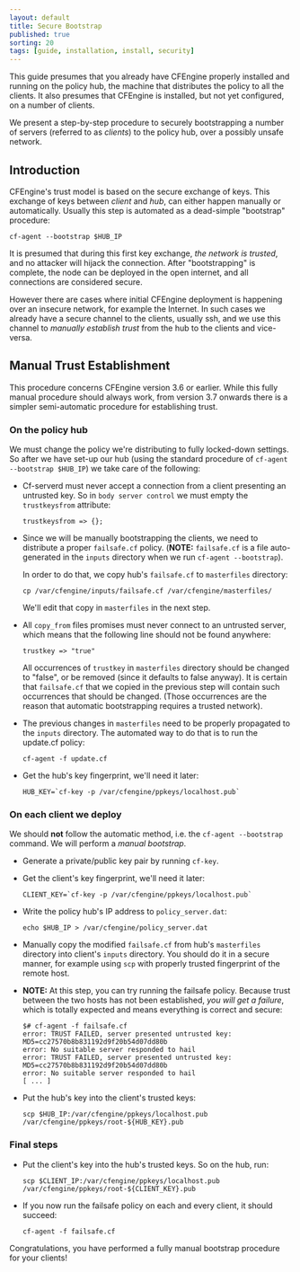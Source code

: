 ```yaml
---
layout: default
title: Secure Bootstrap
published: true
sorting: 20
tags: [guide, installation, install, security]
---
```



This guide presumes that you already have CFEngine properly installed
and running on the policy hub, the machine that distributes the policy
to all the clients. It also presumes that CFEngine is installed, but not
yet configured, on a number of clients.

We present a step-by-step procedure to securely bootstrapping a
number of servers (referred to as *clients*) to the policy hub, over a
possibly unsafe network.


## Introduction ##

CFEngine's trust model is based on the secure exchange of keys. This
exchange of keys between *client* and *hub*, can either happen manually
or automatically. Usually this step is automated as a dead-simple
"bootstrap" procedure:

```cf-agent --bootstrap $HUB_IP```

It is presumed that during this first key exchange, *the network is
trusted*, and no attacker will hijack the connection. After
"bootstrapping" is complete, the node can be deployed in the open
internet, and all connections are considered secure.

However there are cases where initial CFEngine deployment is happening
over an insecure network, for example the Internet. In such cases we
already have a secure channel to the clients, usually ssh, and we use
this channel to *manually establish trust* from the hub to the clients
and vice-versa.

## Manual Trust Establishment ##

This procedure concerns CFEngine version 3.6 or earlier. While this
fully manual procedure should always work, from version 3.7 onwards
there is a simpler semi-automatic procedure for establishing trust.

### On the policy hub ###

We must change the policy we're distributing to fully locked-down
settings. So after we have set-up our hub (using the standard procedure
of ```cf-agent --bootstrap $HUB_IP```) we take care of the following:

* Cf-serverd must never accept a connection from a client presenting an
  untrusted key.  So in `body server control` we must empty the
  `trustkeysfrom` attribute:

  ```trustkeysfrom => {};```

* Since we will be manually bootstrapping the clients, we need to
  distribute a proper `failsafe.cf` policy. (**NOTE:**
  `failsafe.cf` is a file auto-generated in the ```inputs``` directory when
  we run ```cf-agent --bootstrap```).

  In order to do that, we copy hub's `failsafe.cf` to `masterfiles`
  directory:

  ```
  cp /var/cfengine/inputs/failsafe.cf /var/cfengine/masterfiles/
  ```

  We'll edit that copy in `masterfiles` in the next step.

* All `copy_from` files promises must never connect to an untrusted
  server, which means that the following line should not be found
  anywhere:

  ```trustkey => "true"```

  All occurrences of `trustkey` in `masterfiles` directory should be
  changed to "false", or be removed (since it defaults to false
  anyway). It is certain that `failsafe.cf` that we copied in
  the previous step will contain such occurrences that should be
  changed. (Those occurrences are the reason that automatic bootstrapping
  requires a trusted network).

* The previous changes in `masterfiles` need to be properly propagated
  to the ```inputs``` directory. The automated way to do that is to run the
  update.cf policy:

  ```
  cf-agent -f update.cf
  ```

* Get the hub's key fingerprint, we'll need it later:

  ```
  HUB_KEY=`cf-key -p /var/cfengine/ppkeys/localhost.pub`
  ```

### On each client we deploy ###

We should **not** follow the automatic method, i.e. the
```cf-agent --bootstrap``` command. We will perform a
*manual bootstrap*.

* Generate a private/public key pair by running `cf-key`.

* Get the client's key fingerprint, we'll need it later:

  ```
  CLIENT_KEY=`cf-key -p /var/cfengine/ppkeys/localhost.pub`
  ```

* Write the policy hub's IP address to `policy_server.dat`:

  ```
  echo $HUB_IP > /var/cfengine/policy_server.dat
  ```

* Manually copy the modified `failsafe.cf` from hub's `masterfiles`
  directory into client's `inputs` directory. You should do
  it in a secure manner, for example using `scp` with properly trusted
  fingerprint of the remote host.

* **NOTE:** At this step, you can try running the failsafe policy. Because
  trust between the two hosts has not been established, *you will get a
  failure*, which is totally expected and means everything is correct
  and secure:

  ```
  $# cf-agent -f failsafe.cf
  error: TRUST FAILED, server presented untrusted key: MD5=cc27570b8b831192d9f20b54d07dd80b
  error: No suitable server responded to hail
  error: TRUST FAILED, server presented untrusted key: MD5=cc27570b8b831192d9f20b54d07dd80b
  error: No suitable server responded to hail
  [ ... ]
  ```

* Put the hub's key into the client's trusted keys:

  ```
  scp $HUB_IP:/var/cfengine/ppkeys/localhost.pub /var/cfengine/ppkeys/root-${HUB_KEY}.pub
  ```

### Final steps ###

* Put the client's key into the hub's trusted keys. So
  on the hub, run:

  ```
  scp $CLIENT_IP:/var/cfengine/ppkeys/localhost.pub /var/cfengine/ppkeys/root-${CLIENT_KEY}.pub
  ```

* If you now run the failsafe policy on each and every client, it should
  succeed:

  ```
  cf-agent -f failsafe.cf
  ```

Congratulations, you have performed a fully manual bootstrap procedure
for your clients!
